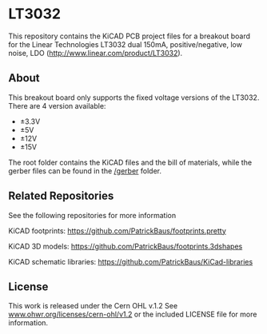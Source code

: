 LT3032
===================

This repository contains the KiCAD PCB project files for a breakout board for the Linear Technologies LT3032 dual 150mA,
positive/negative, low noise, LDO (http://www.linear.com/product/LT3032).

About
-----
This breakout board only supports the fixed voltage versions of the LT3032. There are 4 version available:
 * ±3.3V
 * ±5V
 * ±12V
 * ±15V

The root folder contains the KiCAD files and the bill of materials, while the gerber files can be found in the [/gerber](gerber/) folder.

Related Repositories
-------------

See the following repositories for more information

KiCAD footprints: https://github.com/PatrickBaus/footprints.pretty

KiCAD 3D models: https://github.com/PatrickBaus/footprints.3dshapes

KiCAD schematic libraries: https://github.com/PatrickBaus/KiCad-libraries

License
-------

This work is released under the Cern OHL v.1.2
See www.ohwr.org/licenses/cern-ohl/v1.2 or the included LICENSE file for more information.
